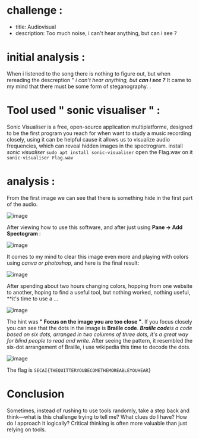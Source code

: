  # challenge : 
- title: Audiovisual  
- description: 
Too much noise, i can't hear anything, but can i see ?

# initial analysis :
When i listened to the song there is nothing to figure out, but when rereading the descreption " *i can't hear anything, but **can i see ?*** It came to my mind that there must be some form of steganography. .

# Tool used " sonic visualiser " :
Sonic Visualiser is a free, open-source application multiplatforme, designed to be the first program you reach for when want to study a music recording closely, using it can be helpful cause it allows us to visualize audio frequencies, which can reveal hidden images in the spectrogram.
install *sonic visualiser* 
`sudo apt install sonic-visualiser`
open the Flag.wav on it 
`sonic-visualiser Flag.wav`

# analysis :
From the first image we can see that there is something hide in the first part of the audio.

![image](https://github.com/user-attachments/assets/b0ba9056-025d-4692-9c06-ec38b78d547d)

After viewing how to use this software, and after just using **Pane -> Add Spectogram** :

![image](https://github.com/user-attachments/assets/4978e675-365d-446d-992d-207f12f1c0a9)

It comes to my mind to clear this image even more and playing with colors using *canva or photoshop*, and here is the final result:

![image](https://github.com/user-attachments/assets/65f10afc-4cd2-4e17-a88c-8d2a67dbd3db)

After spending about two hours changing colors, hopping from one website to another, hoping to find a useful tool, but nothing worked, nothing useful, **it's time to use a ...

![image](https://github.com/user-attachments/assets/4136d9bb-d1e4-4688-9bbc-53ca29b3aaba)

The hint was **" Focus on the image you are too close "**. 
If you focus closely you can see that the dots in the image is **Braille code**.
***Braille code**is a code based on six dots, arranged in two columns of three dots, it's  a great way for blind people to read and write.*
After seeing the pattern, it resembled the six-dot arrangement of Braille, i use wikipedia this time to decode the dots.

![image](https://github.com/user-attachments/assets/fe9149b4-3ab9-4fe0-ab7b-bee4ba42960d)

The flag is `SECAI{THEQUITTERYOUBECOMETHEMOREABLEYOUHEAR}`
# Conclusion 
Sometimes, instead of rushing to use tools randomly, take a step back and think—what is this challenge trying to tell me? What clues do I have? How do I approach it logically? Critical thinking is often more valuable than just relying on tools.
